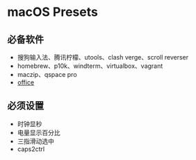 # macOS Presets

## 必备软件
- 搜狗输入法、腾讯柠檬、utools、clash verge、scroll reverser
- homebrew、p10k、windterm、virtualbox、vagrant
- maczip、qspace pro
- [office](https://gist.github.com/zthxxx/9ddc171d00df98cbf8b4b0d8469ce90a)

## 必须设置
- 时钟显秒
- 电量显示百分比
- 三指滑动选中
- caps2ctrl
